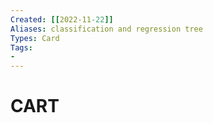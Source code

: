 ```yaml
---
Created: [[2022-11-22]]
Aliases: classification and regression tree
Types: Card
Tags: 
- 
---
```

# CART
